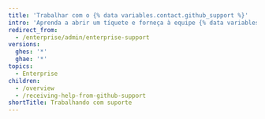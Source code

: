 ```yaml
---
title: 'Trabalhar com o {% data variables.contact.github_support %}'
intro: 'Aprenda a abrir um tíquete e forneça à equipe {% data variables.contact.enterprise_support %} as informações necessárias para resolver seus problemas.'
redirect_from:
  - /enterprise/admin/enterprise-support
versions:
  ghes: '*'
  ghae: '*'
topics:
  - Enterprise
children:
  - /overview
  - /receiving-help-from-github-support
shortTitle: Trabalhando com suporte
---
```


